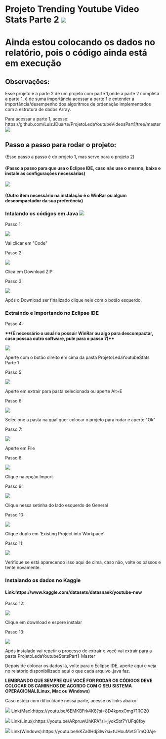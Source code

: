 <h1>Projeto Trending Youtube Video Stats Parte 2 <img src="https://img.shields.io/badge/YouTube-FF0000?style=for-the-badge&logo=youtube&logoColor=white"></h1>
<h1>Ainda estou colocando os dados no relatório, pois o código ainda está em execução</h1>
<h2>Observações:</h2>
<p>Esse projeto é a parte 2 de um projeto com parte 1,onde a parte 2 completa a parte 1, é de suma importância acessar a parte 1 e entender a importância/desempenho dos algoritmos de ordenação implementados com a estrutura de dados Array.</p>
<p>Para acessar a parte 1, acesse: https://github.com/LuizJDuarte/ProjetoLedaYoutubeVideosPart1/tree/master <img src="https://img.shields.io/badge/GitHub-100000?style=for-the-badge&logo=github&logoColor=white"></p>

<h2>Passo a passo para rodar o projeto:</h3>
<p>(Esse passo a passo é do projeto 1, mas serve para o projeto 2)</p>
<h4><b>(Passo a passo para que usa o Eclipse IDE, caso não use o mesmo, baixe e instale as configurações necessárias) </b></h4>
<img src="https://img.shields.io/badge/Eclipse-2C2255?style=for-the-badge&logo=eclipse&logoColor=white">
<h4><b>(Outro item necessário na instalação é o WinRar ou algum descompactador da sua preferência)</b></h4>
<h3>Intalando os códigos em Java <img src="https://img.shields.io/badge/Java-ED8B00?style=for-the-badge&logo=openjdk&logoColor=white"></h3>

<p>Passo 1:</p>
<img src="AssetsProjetoLeda2\passo1.png">
<p>Vai clicar em "Code"</p>

<p>Passo 2:</p>
<img src="AssetsProjetoLeda2\passo2.png">
<p>Clica em Download ZIP</p>

<p>Passo 3:</p>
<img src="AssetsProjetoLeda2\passo3.png">
<p>Após o Download ser finalizado clique nele com o botão esquerdo.</p>

<h3>Extraindo e Importando no Eclipse IDE</h3>

<p>Passo 4:</p>
<p><b>**(É necessário o usuário possuir WinRar ou algo para descompactar, caso possua outro software, pule para o passo 7)**</b></p>
<img src="AssetsProjetoLeda2\passo4.png">
<p>Aperte com o botão direito em cima da pasta ProjetoLedaYoutubeStats Parte 1</p>

<p>Passo 5:</p>
<img src="AssetsProjetoLeda2\passo5.png">
<p>Aperte em extrair para pasta selecionada ou aperte Alt+E </p>

<p>Passo 6:</p>
<img src="AssetsProjetoLeda2\passo6.png">
<p>Selecione a pasta na qual quer colocar o projeto para rodar e aperte "Ok"</p>

<p>Passo 7:</p>
<img src="AssetsProjetoLeda2\passo7.png">
<p>Aperte em File</p>

<p>Passo 8:</p>
<img src="AssetsProjetoLeda2\passo8.png">
<p>Clique na opção Import</p>

<p>Passo 9:</p>
<img src="AssetsProjetoLeda2\passo9.png">
<p>Clique nessa setinha do lado esquerdo de General</p>

<p>Passo 10:</p>
<img src="AssetsProjetoLeda2\passo10.png">
<p>Clique duplo em 'Existing Project into Workpace'</p>

<p>Passo 11:</p>
<img src="AssetsProjetoLeda2\passo11.png">
<p>Verifique se está aparecendo isso aqui de cima, caso não, volte os passos e tente novamente.</p>

<h3>Instalando os dados no Kaggle</h3>
<h4>Link:https://www.kaggle.com/datasets/datasnaek/youtube-new </h4>

<p>Passo 12:</p>
<img src="AssetsProjetoLeda2\passo12.png">
<p>Clique em download e espere instalar</p>

<p>Passo 13:</p>
<img src="AssetsProjetoLeda2\passo13.png">
<p>Após instalado vai repetir o processo de extrair e você vai extrair para a pasta ProjetoLedaYoutubeStatsPart1-Master</p>
<p>Depois de colocar os dados lá, volte para o Eclipse IDE, aperte aqui e veja no relatório disponibilizado aqui o que cada arquivo .java faz.</p>
<p><b>LEMBRANDO QUE SEMPRE QUE VOCÊ FOR RODAR OS CÓDIGOS DEVE COLOCAR OS CAMINHOS DE ACORDO COM O SEU SISTEMA OPERACIONAL(Linux, Mac ou Windows)</b></p>
<p>Caso esteja com dificuldade nessa parte, acesse os links abaixo:</p>
<p><img src="https://img.shields.io/badge/mac%20os-000000?style=for-the-badge&logo=apple&logoColor=white"> Link(Mac):https://youtu.be/6EMKBFrk4K8?si=8D4kpnxOmg71RO20</p>
<p><img src="https://img.shields.io/badge/Linux-FCC624?style=for-the-badge&logo=linux&logoColor=black"> Link(Linux):https://youtu.be/ARpruwUhKPA?si=jyok5bt7YUFq8fby</p>
<p><img src="https://img.shields.io/badge/Windows-0078D6?style=for-the-badge&logo=windows&logoColor=white"> Link(Windows):https://youtu.be/kKZa0Hdj3lw?si=tUHouMvtGTmQ0Aje</p>
